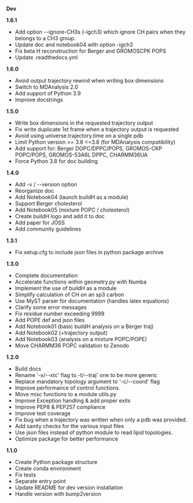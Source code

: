 **Dev**

**1.6.1**

- Add option --ignore-CH3s (-igch3) which ignore CH pairs when they belongs to a CH3 group.
- Update doc and notebook04 with option -igch3
- Fix beta H reconstruction for Berger and GROMOSCPK POPS
- Update .readthedocs.yml 

**1.6.0**

- Avoid output trajectory rewind when writing box dimensions
- Switch to MDAnalysis 2.0
- Add support of Python 3.9
- Improve docstrings

**1.5.0**

- Write box dimensions in the requested trajectory output
- Fix write duplicate 1st frame when a trajectory output is requested
- Avoid using universe.trajectory.time on a single pdb
- Limit Python version >= 3.6 <=3.8 (for MDAnalysis compatibility)
- Add support for: Berger DOPC/DPPC/POPS, GROMOS-CKP POPC/POPS, GROMOS-53A6L DPPC, CHARMM36UA
- Force Python 3.8 for doc building

**1.4.0**

- Add -v / --version option
- Reorganize doc
- Add Notebook04 (launch buildH as a module)
- Support Berger cholesterol
- Add Notebook05 (mixture POPC / cholesterol)
- Create buildH logo and add it to doc
- Add paper for JOSS
- Add community guidelines

**1.3.1**

- Fix setup.cfg to include json files in python package archive

**1.3.0**

- Complete documentation
- Accelerate functions within geometry.py with Numba
- Implement the use of buildH as a module
- Simplify calculation of CH on an sp3 carbon
- Use MyST parser for documentation (handles latex equations)
- Clarify some error messages
- Fix residue number exceeding 9999
- Add POPE def and json files
- Add Notebook01 (basic buildH analysis on a Berger traj)
- Add Notebook02 (+trajectory output)
- Add Notebook03 (analysis on a mixture POPC/POPE)
- Move CHARMM36 POPC validation to Zenodo

**1.2.0**

- Build docs
- Rename '-x/--xtc' flag to -t/--traj' one to be more generic
- Replace mandatory topology argument to '-c/--coord' flag
- Improve performance of control functions.
- Move misc functions to a module utils.py
- Improve Exception handling & add proper exits
- Improve PEP8 & PEP257 compliance
- Improve test coverage
- Fix bug when a trajectory was written when only a pdb was provided.
- Add sanity checks for the various input files
- Use json files instead of python module to read lipid topologies.
- Optimize package for better performance

**1.1.0**

- Create Python package structure
- Create conda environment
- Fix tests
- Separate entry point
- Update README for dev version installation
- Handle version with bump2version
